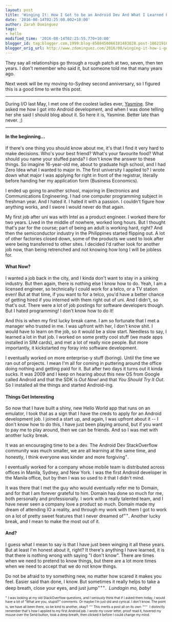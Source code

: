 ```yaml
---
layout: post
title: 'Winging It: How I Got to be an Android Dev And What I Learned From It'
date: '2016-08-14T02:25:00.002+10:00'
author: Zarah Dominguez
tags:
- hello
modified_time: '2016-08-14T02:25:55.770+10:00'
blogger_id: tag:blogger.com,1999:blog-8588450866181483028.post-1862191025271481413
blogger_orig_url: http://www.zdominguez.com/2016/08/winging-it-how-i-got-to-be-android-dev.html
---
```


They say all relationships go through a rough patch at two, seven, then ten years. I don't remember who said it, but someone told me that many years ago.

Next week will be my moving-to-Sydney second anniversary, so I figured this is a good time to write this post.

* * *

During I/O last May, I met one of the coolest ladies ever, [Yasmine](https://twitter.com/YasmineEvjen). She asked me how I got into Android development, and when I was done telling her she said I should blog about it. So here it is, Yasmine. Better late than never. ;)

* * *

#### In the beginning...

If there's one thing you should know about me, it's that I find it very hard to make decisions. Who's your best friend? What's your favourite food? What should you name your stuffed panda? I don't know the answer to these things. So imagine 16-year-old me, about to graduate high school, and I had Zero Idea what I wanted to major in. The first university I applied to? I wrote down what major I was applying for right in front of the registrar, literally before handing her my application form (Business Economics).

I ended up going to another school, majoring in Electronics and Communications Engineering. I had one computer programming subject in freshman year. And I hated it. I hated it with a passion. I couldn't figure how anything works, and I swore I would never do that again.

My first job after uni was with Intel as a product engineer. I worked there for two years. Lived in the middle of nowhere, worked long hours. But I thought that's par for the course; part of being an adult is working hard, right? And then the semiconductor industry in the Philippines started flipping out. A lot of other factories closed down, some of the products we used to look after were being transferred to other sites. I decided I'd rather look for another job now, than being retrenched and not knowing how long I will be jobless for.

#### What Now?

I wanted a job back in the city, and I kinda don't want to stay in a sinking industry. But then again, there is nothing else I know how to do. Yeah, I am a licensed engineer, so technically I could work for a telco, or a TV station even! But at that time, if you want to for a telco, you'd have a better chance of getting hired if you interned with them right out of uni. And I didn't, so that's out. There were a lot of job postings for software developers though. But I hated programming! I don't know how to do it!

And this is when my first lucky break came. I am so fortunate that I met a manager who trusted in me. I was upfront with her, I don't know shit. I would have to learn on the job, so it would be a slow start. Needless to say, I learned a lot in that job. I worked on some pretty cool stuff (we made apps installed in SIM cards), and met a lot of really nice people. But more importantly, it kickstarted my foray into software development.

I eventually worked on more enterprise-y stuff (boring). Until the time we ran out of projects. I mean I'm all for coming in puttering around the office doing nothing and getting paid for it. But after two days it turns out it kinda sucks. It was 2009 and I keep on hearing about this new OS from Google called Android and that the SDK is _Out Now!_ and that _You Should Try It Out_. So I installed all the things and started Android-ing.

#### Things Get Interesting

So now that I have built a shiny, new Hello World app that runs on an emulator, I took that as a sign that I have the creds to apply for an Android development job. I joined a start up, and again, I was upfront about it -- I don't know how to do this, I have just been playing around, but if you want to pay me to play around, then we can be friends. And so I was met with another lucky break.

It was an encouraging time to be a dev. The Android Dev StackOverflow community was much smaller, we are all learning at the same time, and honestly, I think everyone was kinder and more forgiving<sup>+</sup>.

I eventually worked for a company whose mobile team is distributed across offices in Manila, Sydney, and New York. I was the first Android developer in the Manila office, but by then I was so used to it that I didn't mind.

It was there that I met the guy who would eventually refer me to Domain, and for that I am forever grateful to him. Domain has done so much for me, both personally and professionally. I work with a really talented team, and I have never seen a company love a product so much. Domain made my dream of attending IO a reality, and through my work with them I got to work on a lot of pretty sweet features that I never dreamed of<sup>++</sup>. Another lucky break, and I mean to make the most out of it.

#### And?

I guess what I mean to say is that I have just been winging it all these years. But at least I'm honest about it, right? It there's anything I have learned, it is that there is nothing wrong with saying "I don't know". There are times when we need to pretend to know things, but there are a lot more times when we need to accept that we do not know things.

Do not be afraid to try something new, no matter how scared it makes you feel. Easier said than done, I know. But sometimes it really helps to take a deep breath, close your eyes, and just jump<sup>+++</sup>.  _Lundagin mo, baby!_

<span style="font-size: x-small;"><sup>+</sup> I was looking at my old StackOverflow questions, and I seriously think that if I asked them today, I would have a lot of "What are you, stupid?" comments. Or maybe I'm just old and cynical. I don't know. The point is, we have all been there, so be kind to another, okay?</span>
<span style="font-size: x-small;"><sup>++</sup> This merits a post all on its own</span>
<span style="font-size: x-small;"><sup>+++</sup>  I distinctly remember that's how I applied to my first Android job. I wrote my cover letter, proof read it, hovered my mouse over the Send button, took a deep breath, then clicked it before I could change my mind.</span>